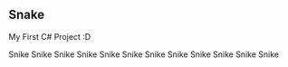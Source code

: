 ## Snake

My First C# Project :D

Snike Snike Snike Snike Snike Snike Snike Snike Snike Snike Snike Snike

